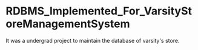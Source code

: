 RDBMS_Implemented_For_VarsityStoreManagementSystem
==================================================

It was a undergrad project to maintain the database of varsity's store.
